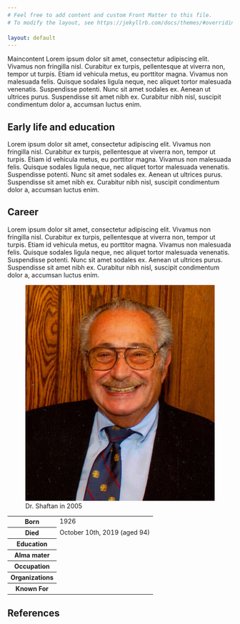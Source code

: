 ```yaml
---
# Feel free to add content and custom Front Matter to this file.
# To modify the layout, see https://jekyllrb.com/docs/themes/#overriding-theme-defaults

layout: default
---
```


<section markdown=1>
  <div id=maincontent markdown=1>
Maincontent Lorem ipsum dolor sit amet, consectetur adipiscing elit. Vivamus non fringilla nisl. Curabitur ex turpis, pellentesque at viverra non, tempor ut turpis. Etiam id vehicula metus, eu porttitor magna. Vivamus non malesuada felis. Quisque sodales ligula neque, nec aliquet tortor malesuada venenatis. Suspendisse potenti. Nunc sit amet sodales ex. Aenean ut ultrices purus. Suspendisse sit amet nibh ex. Curabitur nibh nisl, suscipit condimentum dolor a, accumsan luctus enim.

## Early life and education

Lorem ipsum dolor sit amet, consectetur adipiscing elit. Vivamus non fringilla nisl. Curabitur ex turpis, pellentesque at viverra non, tempor ut turpis. Etiam id vehicula metus, eu porttitor magna. Vivamus non malesuada felis. Quisque sodales ligula neque, nec aliquet tortor malesuada venenatis. Suspendisse potenti. Nunc sit amet sodales ex. Aenean ut ultrices purus. Suspendisse sit amet nibh ex. Curabitur nibh nisl, suscipit condimentum dolor a, accumsan luctus enim.

## Career

Lorem ipsum dolor sit amet, consectetur adipiscing elit. Vivamus non fringilla nisl. Curabitur ex turpis, pellentesque at viverra non, tempor ut turpis. Etiam id vehicula metus, eu porttitor magna. Vivamus non malesuada felis. Quisque sodales ligula neque, nec aliquet tortor malesuada venenatis. Suspendisse potenti. Nunc sit amet sodales ex. Aenean ut ultrices purus. Suspendisse sit amet nibh ex. Curabitur nibh nisl, suscipit condimentum dolor a, accumsan luctus enim.

  </div>
  <div id=infobox>
    <figure>
      <img src="images/GWS-2005.jpg">
      <figcaption>Dr. Shaftan in 2005</figcaption>
    </figure>
    <table>
      <tr><th>Born</th><td>1926</td></tr>
      <tr><th>Died</th><td>October 10th, 2019 (aged 94)</td></tr>
      <tr><th>Education</th><td></td></tr>
      <tr><th>Alma mater</th><td></td></tr>
      <tr><th>Occupation</th><td></td></tr>
      <tr><th>Organizations</th><td></td></tr>
      <tr><th>Known For</th><td></td></tr>
    </table>
  </div>

</section>

<section markdown=1>

## References

</section>

